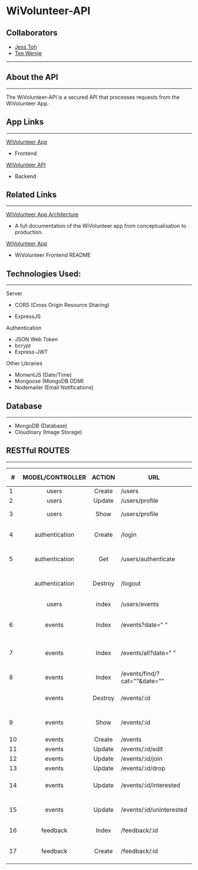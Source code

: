 # WiVolunteer-API

## Collaborators

- [Jess Toh](https://github.com/jesstoh/)
- [Tee Wenjie](https://github.com/wenjietee/)

---

## About the API

---

The WiVolunteer-API is a secured API that processes requests from the WiVolunteer App.

## App Links

---

[WiVolunteer App](https://wivolunteer.herokuapp.com/)

- Frontend

[WiVolunteer API](https://wivolunteer-api.herokuapp.com/)

- Backend

## Related Links

---

[WiVolunteer App Architecture](https://github.com/jesstoh/wivolunteer-app)

- A full documentation of the WiVolunteer app from conceptualisation to production.

[WiVolunteer App](https://github.com/jesstoh/wivolunteer)

- WiVolunteer Frontend README

## Technologies Used:

---

Server

- CORS (Cross Origin Resource Sharing)

- ExpressJS

Authentication

- JSON Web Token
- bcrypt
- Express-JWT

Other Libraries

- MomentJS (Date/Time)
- Mongoose (MongoDB ODM)
- Nodemailer (Email Notifications)

## Database

---

- MongoDB (Database)
- Cloudinary (Image Storage)

## RESTful ROUTES

---

| #   | MODEL/CONTROLLER | ACTION  | URL                          | HTTP VERB | DESCRIPTION                                                    |
| --- | :--------------: | :-----: | ---------------------------- | :-------: | -------------------------------------------------------------- |
| 1   |      users       | Create  | /users                       |   POST    | Create new user                                                |
| 2   |      users       | Update  | /users/profile               |    PUT    | Update User profile                                            |
| 3   |      users       |  Show   | /users/profile               |    GET    | Getting user profile data                                      |
| 4   |  authentication  | Create  | /login                       |   POST    | New login with sending json web token to front-end             |
| 5   |  authentication  |   Get   | /users/authenticate          |    GET    | Route to authenticate when componentDidMount                   |
|     |  authentication  | Destroy | /logout                      |  DELETE   | Logout - remove local storage json token                       |
|     |      users       |  index  | /users/events                |    GET    | Event repo for current user                                    |
| 6   |      events      |  Index  | /events?date=" "             |    GET    | Show events of intererest with start date as Date.now()        |
| 7   |      events      |  Index  | /events/all?date=" "         |    GET    | Show all events starting from this date, all cat or search cat |
| 8   |      events      |  Index  | /events/find/?cat=""&date="" |    GET    | Filter Events for search                                       |
|     |      events      | Destroy | /events/:id                  |  DELETE   | Delete event if no user join or show interest                  |
| 9   |      events      |  Show   | /events/:id                  |    GET    | Show individual event page based on event status               |
| 10  |      events      | Create  | /events                      |   POST    | Create a new event                                             |
| 11  |      events      | Update  | /events/:id/edit             |    PUT    | Update event details                                           |
| 12  |      events      | Update  | /events/:id/join             |    PUT    | Add participant                                                |
| 13  |      events      | Update  | /events/:id/drop             |    PUT    | Remove participant                                             |
| 14  |      events      | Update  | /events/:id/interested       |    PUT    | Add participant to event interested array                      |
| 15  |      events      | Update  | /events/:id/uninterested     |    PUT    | Remove participant from event interested array                 |
| 16  |     feedback     |  Index  | /feedback/:id                |    GET    | Fetch feedback info for the event                              |
| 17  |     feedback     | Create  | /feedback/:id                |   POST    | Create a new feedback for the event                            |
